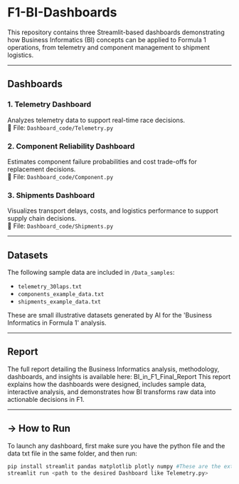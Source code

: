 # F1-BI-Dashboards
This repository contains three Streamlit-based dashboards demonstrating how Business Informatics (BI) concepts can be applied to Formula 1 operations, from telemetry and component management to shipment logistics.

---

## Dashboards

### 1️. Telemetry Dashboard
Analyzes telemetry data to support real-time race decisions.  
📂 File: `Dashboard_code/Telemetry.py`

### 2️. Component Reliability Dashboard
Estimates component failure probabilities and cost trade-offs for replacement decisions.  
📂 File: `Dashboard_code/Component.py`

### 3️. Shipments Dashboard
Visualizes transport delays, costs, and logistics performance to support supply chain decisions.  
📂 File: `Dashboard_code/Shipments.py`

---

## Datasets
The following sample data are included in `/Data_samples`:
- `telemetry_30laps.txt`
- `components_example_data.txt`
- `shipments_example_data.txt`

These are small illustrative datasets generated by AI for the 'Business Informatics in Formula 1' analysis.

---

## Report
The full report detailing the Business Informatics analysis, methodology, dashboards, and insights is available here:
BI_in_F1_Final_Report
This report explains how the dashboards were designed, includes sample data, interactive analysis, and demonstrates how BI transforms raw data into actionable decisions in F1.

---

## -> How to Run
To launch any dashboard, first make sure you have the python file and the data txt file in the same folder, and then run:

```bash
pip install streamlit pandas matplotlib plotly numpy #These are the extensions needed to run the code
streamlit run <path to the desired Dashboard like Telemetry.py>
